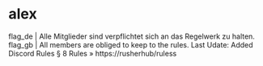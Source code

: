# alex
flag_de | Alle Mitglieder sind verpflichtet sich an das Regelwerk zu halten.   flag_gb |  All members are obliged to keep to the rules.   Last Udate: Added Discord Rules § 8  Rules » https://rusherhub/ruless
